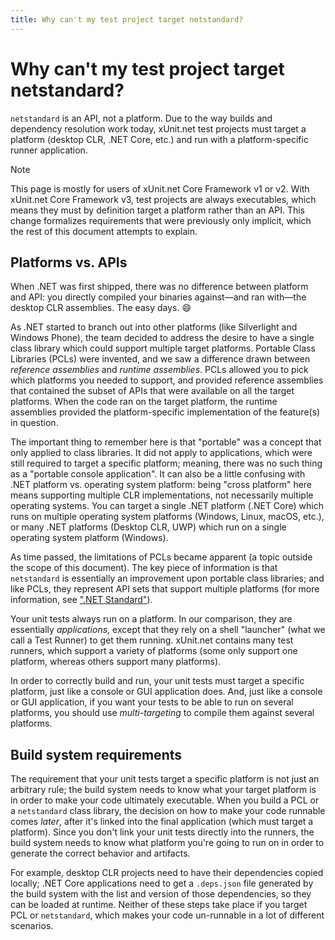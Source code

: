 ```yaml
---
title: Why can't my test project target netstandard?
---
```


# Why can't my test project target netstandard?

`netstandard` is an API, not a platform. Due to the way builds and dependency resolution work today, xUnit.net test projects must target a platform (desktop CLR, .NET Core, etc.) and run with a platform-specific runner application.

> [!NOTE]
> This page is mostly for users of xUnit.net Core Framework v1 or v2. With xUnit.net Core Framework v3, test projects are always executables, which means they must by definition target a platform rather than an API. This change formalizes requirements that were previously only implicit, which the rest of this document attempts to explain.

## Platforms vs. APIs

When .NET was first shipped, there was no difference between platform and API: you directly compiled your binaries against—and ran with—the desktop CLR assemblies. The easy days. 😄

As .NET started to branch out into other platforms (like Silverlight and Windows Phone), the team decided to address the desire to have a single class library which could support multiple target platforms. Portable Class Libraries (PCLs) were invented, and we saw a difference drawn between _reference assemblies_ and _runtime assemblies_. PCLs allowed you to pick which platforms you needed to support, and provided reference assemblies that contained the subset of APIs that were available on all the target platforms. When the code ran on the target platform, the runtime assemblies provided the platform-specific implementation of the feature(s) in question.

The important thing to remember here is that "portable" was a concept that only applied to class libraries. It did not apply to applications, which were still required to target a specific platform; meaning, there was no such thing as a "portable console application". It can also be a little confusing with .NET platform vs. operating system platform: being "cross platform" here means supporting multiple CLR implementations, not necessarily multiple operating systems. You can target a single .NET platform (.NET Core) which runs on multiple operating system platforms (Windows, Linux, macOS, etc.), or many .NET platforms (Desktop CLR, UWP) which run on a single operating system platform (Windows).

As time passed, the limitations of PCLs became apparent (a topic outside the scope of this document). The key piece of information is that `netstandard` is essentially an improvement upon portable class libraries; and like PCLs, they represent API sets that support multiple platforms (for more information, see [".NET Standard"](https://docs.microsoft.com/dotnet/standard/net-standard)).

Your unit tests always run on a platform. In our comparison, they are essentially _applications_, except that they rely on a shell "launcher" (what we call a Test Runner) to get them running. xUnit.net contains many test runners, which support a variety of platforms (some only support one platform, whereas others support many platforms).

In order to correctly build and run, your unit tests must target a specific platform, just like a console or GUI application does. And, just like a console or GUI application, if you want your tests to be able to run on several platforms, you should use _multi-targeting_ to compile them against several platforms.

## Build system requirements

The requirement that your unit tests target a specific platform is not just an arbitrary rule; the build system needs to know what your target platform is in order to make your code ultimately executable. When you build a PCL or a `netstandard` class library, the decision on how to make your code runnable comes _later_, after it's linked into the final application (which must target a platform). Since you don't link your unit tests directly into the runners, the build system needs to know what platform you're going to run on in order to generate the correct behavior and artifacts.

For example, desktop CLR projects need to have their dependencies copied locally; .NET Core applications need to get a `.deps.json` file generated by the build system with the list and version of those dependencies, so they can be loaded at runtime. Neither of these steps take place if you target PCL or `netstandard`, which makes your code un-runnable in a lot of different scenarios.
